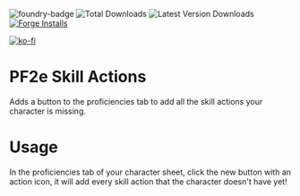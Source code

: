 ![foundry-badge](https://img.shields.io/badge/foundry-v12-informational)
![Total Downloads](https://img.shields.io/github/downloads/rowiz49/pf2e-skill-actions/total?style=for-the-badge)
![Latest Version Downloads](https://img.shields.io/github/downloads/rowiz49/pf2e-skill-actions/latest/total?style=for-the-badge)
[![Forge Installs](https://img.shields.io/badge/dynamic/json?label=Forge%20Installs&query=package.installs&suffix=%25&url=https%3A%2F%2Fforge-vtt.com%2Fapi%2Fbazaar%2Fpackage%2Fpf2e-skill-actions&colorB=4aa94a)](https://forge-vtt.com/bazaar#package=pf2e-skill-actions)

[![ko-fi](https://ko-fi.com/img/githubbutton_sm.svg)](https://ko-fi.com/S6S1TRVHB)
# PF2e Skill Actions

Adds a button to the proficiencies tab to add all the skill actions your character is missing.

# Usage

In the proficiencies tab of your character sheet, click the new button with an action icon, it will add every skill action that the character doesn't have yet!
